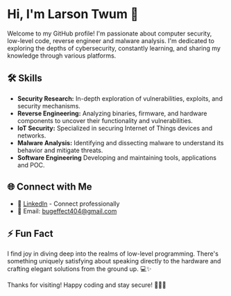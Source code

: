# Hi, I'm Larson Twum 👋

Welcome to my GitHub profile! I'm passionate about computer security, low-level code, reverse engineer  and malware analysis.
I'm dedicated to exploring the depths of cybersecurity, constantly learning, and sharing my knowledge through various platforms.

## 🛠️ Skills

- **Security Research:** In-depth exploration of vulnerabilities, exploits, and security mechanisms.
- **Reverse Engineering:** Analyzing binaries, firmware, and hardware components to uncover their functionality and vulnerabilities.
- **IoT Security:** Specialized in securing Internet of Things devices and networks.
- **Malware Analysis:** Identifying and dissecting malware to understand its behavior and mitigate threats.
- **Software Engineering** Developing and maintaining tools, applications and POC.

## 🌐 Connect with Me


- 💼 [LinkedIn](https://www.linkedin.com/in/zer0larson/) - Connect professionally
- 📧 Email: bugeffect404@gmail.com

## ⚡ Fun Fact

I find joy in diving deep into the realms of low-level programming. 
There's something uniquely satisfying about speaking directly to the hardware and crafting elegant solutions from the ground up. 💻✨


Thanks for visiting! Happy coding and stay secure! 👨‍💻🔐
